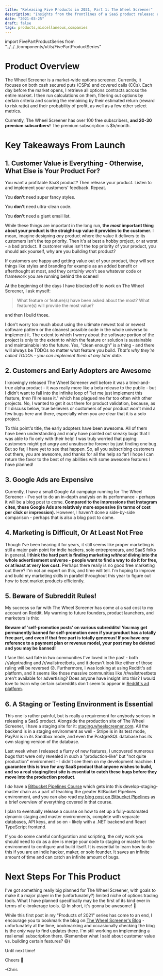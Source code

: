 ```yaml
---
title: "Releasing Five Products in 2021, Part 1: The Wheel Screener"
description: "Insights from the frontlines of a SaaS product release: an advanced cash secured put (CSP) and covered call (CC) options screener."
date: "2021-03-25"
draft: false
tags: products,miscellaneous,companies
---
```


import FivePartProductSeries from "../../../components/utils/FivePartProductSeries"

<FivePartProductSeries dontLinkURL="/blog/releasing-5-products-in-2021-part-1-the-wheel-screener" isProductPage="true"/>

<!-- Stuff for medium: -->
<!-- # Greetings!

Hi everyone! You may recognize me from other full stack posts I've published here in The Startup relating to specific software challenges, some of which include:

https://medium.com/swlh/extending-react-standard-types-to-allow-for-children-as-a-function-ba7fdde52e0b

https://medium.com/swlh/c-net-core-and-typescript-using-generics-and-linq-to-secure-and-filter-operations-on-your-e85e23e065c3

https://medium.com/swlh/magento-2-ip-location-detection-geoip-and-store-context-control-using-the-ipstack-api-b48c17cc19c7

Today, I'm proud to say that I'm able to post here with an actual product of mine, and even prouder to say that it's my **first ever successful and profitable SaaS product!** * If you've liked my other code-based posts, I hope you'll read this one, and that you'll gain some insights into the other side of product development: marketing and the real-world product launch.

*Stay tuned, this post here talks about just the first of potentially **_five_** products I want to release in 2021! -->

# Product Overview

The Wheel Screener is a market-wide options screener. Currently, it focuses on both cash secured puts (CSPs) and covered calls (CCs). Each day before the market opens, I retrieve all options contracts across the entire market. I then run calculations on them, filtering out options by certain criteria and scoring the remaining by their estimated return (reward to risk ratio) and their probability of profit, as well as a few other select metrics.

Currently, The Wheel Screener has over 100 free subscribers, **and 20-30 premium subscribers!** The premium subscription is $5/month.

# Key Takeaways From Launch

## 1. Customer Value is Everything - Otherwise, What Else is Your Product For?

You want a profitable SaaS product? Then release your product. Listen to and implement your customers' feedback. Repeat. 

You **don't** need super fancy styles.

You **don't** need ultra-clean code.

You **don't** need a giant email list.

While these things are important in the long run, **the _most_ important thing about your product is the straight-up value it provides to the customer**. I mean, imagine designing _any_ product where the value it delivers to its customers isn't the top priority. Then it's at best a hobby project, or at worst - a bad product. If customer value isn't the top priority of your product, you should ask yourself, why are you building that product? 

If customers are happy and getting value out of your product, they will see things like styles and branding for example as an added benefit or afterthought at most, and they _certainly_ won't see whatever code or framework you are running behind the scenes!

At the beginning of the days I have blocked off to work on The Wheel Screener, I ask myself: 

>What feature or feature(s) have been asked about the most? What feature(s) will provide the most value?

and then I build those. 

I don't worry too much about using the ultimate newest tool or newest software pattern or the cleanest possible code in the whole universe to implement it. The extent to which I worry about the software portion of the project is only to the extent to which the feature or solution is sustainable and maintainable into the future. Yes, "clean enough" is a thing - and there will always be TODOs no matter what feature you build. _That's why they're called TODOs - you can implement them at any later date._

## 2. Customers and Early Adopters are Awesome

I knowingly released The Wheel Screener well before it was a tried-and-true alpha product - it was really more like a beta release to the public - but I didn't want to fall into the infinite loop of "let me just implement this feature, _then_ I'll release it." which has plagued me far too often with other projects. No, I wanted to get it out there for product validation, because, as I'll discuss below, true believers or customers of your product won't mind a few bugs here and there, especially when you are clear that it is a solo project.

To this point's title, the early adopters have been awesome. All of them have been understanding and many have pointed out sneaky bugs that I was able to fix only with their help! I was truly worried that paying customers might get angry and unsubscribe forever by just finding one bug. But so far, I have yet to see that happen. So, all you subscribing customers out there, you are awesome, and thanks for all the help so far! I hope I can return the favor to the best of my abilities with some awesome features I have planned!

## 3. Google Ads are Expensive

Currently, I have a small Google Ad campaign running for The Wheel Screener - I've yet to do an in-depth analysis on its performance - perhaps it will be a blog post to come. **Compared to the impressions that Instagram cites, these Google Ads are relatively more expensive (in terms of cost per click or impression).** However, I haven't done a side-by-side comparison - perhaps that is also a blog post to come.

## 4. Marketing is Difficult, Or At Least Not Free

Though I've been hearing it for years, it still seems like proper marketing is still a major pain point for indie hackers, solo entrepreneurs, and SaaS folks in general. **I think the hard part is finding marketing _without_ diving into the whole advertisement universe - people want to find a way to do it for free, or at least at very low cost.** Perhaps there really is no good free marketing out there? I'm not an expert on this, and time will tell. I'm hoping to improve and build my marketing skills in parallel throughout this year to figure out how to best market products efficiently.

## 5. Beware of Subreddit Rules!

My success so far with The Wheel Screener has come at a sad cost to my account on Reddit. My warning to future founders, product launchers, and marketers is this: 

**Beware of 'self-promotion posts' on various subreddits! You may get permanently banned for self-promotion even if your product has a totally free part, and even if that free part is totally generous! If you have _any_ reference to a payment plan or revenue model, your post may be deleted and you may be banned!**

I face this sad fate in two communities I've loved in the past - both /r/algotrading and /r/wallstreetbets, and it doesn't look like either of those ruling will be reversed 😞. Furthermore, I was looking at using Reddit's ad platform, and it seems like those massive communities like /r/wallstreetbets aren't available for advertising? Does anyone have insight into this? I would love to learn why certain subreddits don't seem to appear in [Reddit's ad platform](https://ads.reddit.com/).

## 6. A Staging or Testing Environment is Essential

This one is rather painful, but is really a requirement for anybody serious in releasing a SaaS product. Alongside the production site of The Wheel Screener, I have a staging site for it: [staging.wheelscreener.com](staging.wheelscreener.com). All the backend is in a staging environment as well - Stripe is in its test mode, PayPal is in its Sandbox mode, and even the PostgreSQL database has its own staging version of the database. 

Last week when I released a flurry of new features, I uncovered numerous bugs that were only revealed in such a "production-like" but "not quite production" environment - I didn't see them on my development machine. **I guarantee this is true for any SaaS product that anyone wishes to build, and so a real staging/test site is essential to catch these bugs before they move into the production product.** 

I _do_ have a [Bitbucket Pipelines Course](https://www.udemy.com/course/mastering-bitbucket-pipelines/?referralCode=1D00780943BAE3B9685B) which gets into this develop-staging-master chain as a part of teaching the greater BitBucket Pipelines environment, and you can also read [my blog post on Bitbucket Pipelines](https://chrisfrew.in/blog/mastering-bitbucket-pipelines-for-ci-and-cd/) as a brief overview of everything covered in that course. 

I plan to eventually release a course on how to set up a fully-automated dynamic staging and master environments, complete with separate databases, API keys, and so on - likely with a .NET backend and React TypeScript frontend. 

If you do some careful configuration and scripting, the only work you should need to do as a dev is merge your code to staging or master for the environment to configure and build itself. It is essential to learn how to do this if you are an indie hacker, maker, or solo founder. It saves an infinite amount of time and can catch an infinite amount of bugs.

# Next Steps For This Product

I've got something really big planned for The Wheel Screener, with goals to make it a major player in the (unfortunately?) limited niche of options trading tools. What I have planned specifically may be the first of its kind ever in terms of e-brokerage tools. 😉 In short, it's gonna be awesome! 🚀

While this first post in my "Products of 2021" series has come to an end, I encourage you to bookmark the blog on [The Wheel Screener's Blog](https://wheelscreener.com/blog) - unfortunately at the time, bookmarking and occasionally checking the blog is the _only_ way to find updates there. I'm still working on implementing a real email subscription there. (Remember what I said about customer value vs. building certain features? 😄)

Until next time!

Cheers 🍺

-Chris